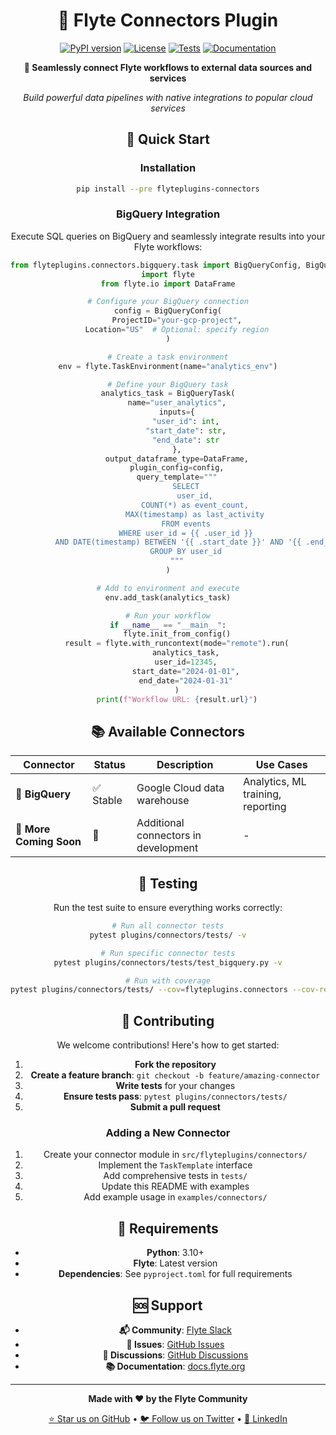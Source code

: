 <div align="center">

# 🔗 Flyte Connectors Plugin

[![PyPI version](https://badge.fury.io/py/flyteplugins-connectors.svg)](https://badge.fury.io/py/flyteplugins-connectors)
[![License](https://img.shields.io/badge/License-Apache%202.0-blue.svg)](https://opensource.org/licenses/Apache-2.0)
[![Tests](https://github.com/flyteorg/flyte/workflows/tests/badge.svg)](https://github.com/flyteorg/flyte/actions)
[![Documentation](https://img.shields.io/badge/docs-latest-brightgreen.svg)](https://docs.flyte.org)

**🚀 Seamlessly connect Flyte workflows to external data sources and services**

*Build powerful data pipelines with native integrations to popular cloud services*

## 🚀 Quick Start

### Installation

```bash
pip install --pre flyteplugins-connectors
```

### BigQuery Integration

Execute SQL queries on BigQuery and seamlessly integrate results into your Flyte workflows:

```python
from flyteplugins.connectors.bigquery.task import BigQueryConfig, BigQueryTask
import flyte
from flyte.io import DataFrame

# Configure your BigQuery connection
config = BigQueryConfig(
    ProjectID="your-gcp-project",
    Location="US"  # Optional: specify region
)

# Create a task environment
env = flyte.TaskEnvironment(name="analytics_env")

# Define your BigQuery task
analytics_task = BigQueryTask(
    name="user_analytics",
    inputs={
        "user_id": int,
        "start_date": str,
        "end_date": str
    },
    output_dataframe_type=DataFrame,
    plugin_config=config,
    query_template="""
        SELECT
            user_id,
            COUNT(*) as event_count,
            MAX(timestamp) as last_activity
        FROM events
        WHERE user_id = {{ .user_id }}
          AND DATE(timestamp) BETWEEN '{{ .start_date }}' AND '{{ .end_date }}'
        GROUP BY user_id
    """
)

# Add to environment and execute
env.add_task(analytics_task)

# Run your workflow
if __name__ == "__main__":
    flyte.init_from_config()
    result = flyte.with_runcontext(mode="remote").run(
        analytics_task,
        user_id=12345,
        start_date="2024-01-01",
        end_date="2024-01-31"
    )
    print(f"Workflow URL: {result.url}")
```

## 📚 Available Connectors

| Connector | Status | Description | Use Cases |
|-----------|--------|-------------|-----------|
| 🔷 **BigQuery** | ✅ Stable | Google Cloud data warehouse | Analytics, ML training, reporting |
| 🔗 **More Coming Soon** | 🚧 | Additional connectors in development | - |

## 🧪 Testing

Run the test suite to ensure everything works correctly:

```bash
# Run all connector tests
pytest plugins/connectors/tests/ -v

# Run specific connector tests
pytest plugins/connectors/tests/test_bigquery.py -v

# Run with coverage
pytest plugins/connectors/tests/ --cov=flyteplugins.connectors --cov-report=html
```

## 🤝 Contributing

We welcome contributions! Here's how to get started:

1. **Fork the repository**
2. **Create a feature branch**: `git checkout -b feature/amazing-connector`
3. **Write tests** for your changes
4. **Ensure tests pass**: `pytest plugins/connectors/tests/`
5. **Submit a pull request**

### Adding a New Connector

1. Create your connector module in `src/flyteplugins/connectors/`
2. Implement the `TaskTemplate` interface
3. Add comprehensive tests in `tests/`
4. Update this README with examples
5. Add example usage in `examples/connectors/`

## 🔧 Requirements

- **Python**: 3.10+
- **Flyte**: Latest version
- **Dependencies**: See `pyproject.toml` for full requirements


## 🆘 Support

- **📬 Community**: [Flyte Slack](https://slack.flyte.org/)
- **🐛 Issues**: [GitHub Issues](https://github.com/flyteorg/flyte-sdk/issues)
- **💬 Discussions**: [GitHub Discussions](https://github.com/flyteorg/flyte/discussions)
- **📚 Documentation**: [docs.flyte.org](https://docs.flyte.org)

---

<div align="center">

**Made with ❤️ by the Flyte Community**

[⭐ Star us on GitHub](https://github.com/flyteorg/flyte) • [🐦 Follow us on Twitter](https://twitter.com/flyteorg) • [💼 LinkedIn](https://linkedin.com/company/flyte-org)

</div>
